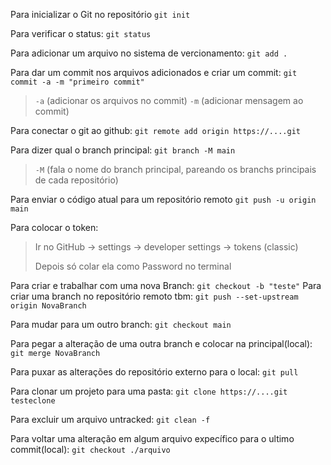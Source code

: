 Para inicializar o Git no repositório
`git init`

Para verificar o status:
`git status`

Para adicionar um arquivo no sistema de vercionamento:
`git add .`

Para dar um commit nos arquivos adicionados e criar um commit:
`git commit -a -m "primeiro commit"`
>`-a` (adicionar os arquivos no commit)
>`-m` (adicionar mensagem ao commit)

Para conectar o git ao github:
`git remote add origin https://....git `

Para dizer qual o branch principal:
`git branch -M main`
>`-M` (fala o nome do branch principal, pareando os branchs principais de cada repositório)

Para enviar o código atual para um repositório remoto
`git push -u origin main`

Para colocar o token:
> Ir no GitHub -> settings -> developer settings -> tokens (classic)
> 
> Depois só colar ela como Password no terminal

Para criar e trabalhar com uma nova Branch:
`git checkout -b "teste"`
Para criar uma branch no repositório remoto tbm:
`git push --set-upstream origin NovaBranch `

Para mudar para um outro branch:
`git checkout main`

Para pegar a alteração de uma outra branch e colocar na principal(local):
`git merge NovaBranch`

Para puxar as alterações do repositório externo para o local:
`git pull`

Para clonar um projeto para uma pasta:
`git clone https://....git testeclone`

Para excluir um arquivo untracked:
`git clean -f`

Para voltar uma alteração em algum arquivo expecífico para o ultimo commit(local):
`git checkout ./arquivo`
